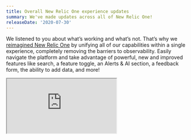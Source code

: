```yaml
---
title: Overall New Relic One experience updates
summary: We've made updates across all of New Relic One!
releaseDate: '2020-07-30'
---
```


We listened to you about what’s working and what’s not. That’s why we [reimagined New Relic One](https://blog.newrelic.com/product-news/reimagined-new-relic-one-experience/) by unifying all of our capabilities within a single experience, completely removing the barriers to observability. Easily navigate the platform and take advantage of powerful, new and improved features like search, a feature toggle, an Alerts & AI section, a feedback form, the ability to add data, and more!

<iframe
  src="https://fast.wistia.net/embed/iframe/9jr1k3a01f?videoFoam=true"
  title="Check Out New Relic One Video"
/>

We also [embraced open source observability](https://blog.newrelic.com/product-news/introducing-open-source-agents-and-projects/) by adopting open standards and sharing our traditionally closed-source code with the community.

[See our docs](/docs/new-relic-one/use-new-relic-one/core-concepts/new-relic-one-transition-guide-july-2020) \| [Check out our community](https://discuss.newrelic.com/t/new-relic-unified-user-experience-resources/107757)
